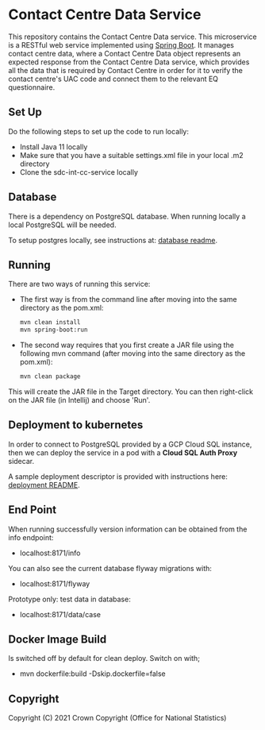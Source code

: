 # Contact Centre Data Service
This repository contains the Contact Centre Data service. This microservice is a RESTful web service implemented using [Spring Boot](http://projects.spring.io/spring-boot/).
It manages contact centre data, where a Contact Centre Data object represents an expected response from the Contact Centre Data service, which provides all the data that
is required by Contact Centre in order for it to verify the contact centre's UAC code and connect them to the relevant EQ questionnaire.
 
## Set Up
Do the following steps to set up the code to run locally:
* Install Java 11 locally
* Make sure that you have a suitable settings.xml file in your local .m2 directory
* Clone the sdc-int-cc-service locally

## Database
There is a dependency on PostgreSQL database. When running locally a local PostgreSQL will be needed.

To setup postgres locally, see instructions at: [database readme](database/README.md).

## Running
There are two ways of running this service:

* The first way is from the command line after moving into the same directory as the pom.xml:
    ```bash
    mvn clean install
    mvn spring-boot:run
    ```
* The second way requires that you first create a JAR file using the following mvn command (after moving into the same directory as the pom.xml):
    ```bash
    mvn clean package
    ```
This will create the JAR file in the Target directory. You can then right-click on the JAR file (in Intellij) and choose 'Run'.

## Deployment to kubernetes

In order to connect to PostgreSQL provided by a GCP Cloud SQL instance, then we can deploy the service in a pod with a **Cloud SQL Auth Proxy** sidecar.

A sample deployment descriptor is provided with instructions here: [deployment README](kubernetes/README.md).

## End Point

When running successfully version information can be obtained from the info endpoint:

* localhost:8171/info

You can also see the current database flyway migrations with:

* localhost:8171/flyway

Prototype only: test data in database:

* localhost:8171/data/case

## Docker Image Build

Is switched off by default for clean deploy. Switch on with;

* mvn dockerfile:build -Dskip.dockerfile=false

## Copyright
Copyright (C) 2021 Crown Copyright (Office for National Statistics)

